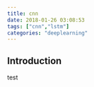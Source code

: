 ```yaml
---
title: cnn
date: 2018-01-26 03:08:53
tags: ["cnn","lstm"]
categories: "deeplearning"
---
```



## Introduction

test
